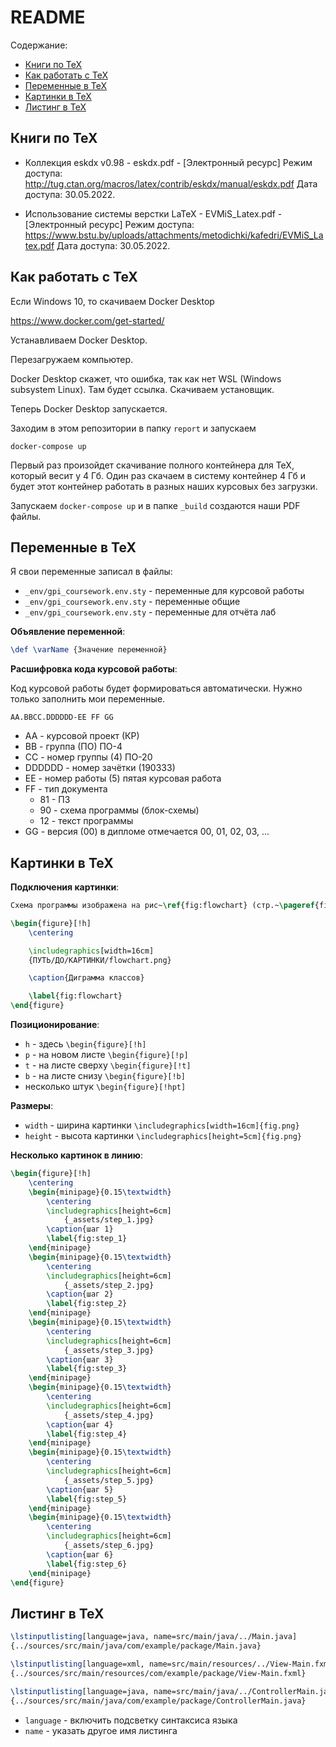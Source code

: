 # README

Содержание:

- [Книги по TeX](#книги-по-tex)
- [Как работать с TeX](#как-работать-с-tex)
- [Переменные в TeX](#переменные-в-tex)
- [Картинки в TeX](#картинки-в-tex)
- [Листинг в TeX](#листинг-в-tex)

## Книги по TeX

- Коллекция eskdx v0.98 - eskdx.pdf - [Электронный ресурс]
  Режим доступа: http://tug.ctan.org/macros/latex/contrib/eskdx/manual/eskdx.pdf
  Дата доступа: 30.05.2022.

- Использование системы верстки LaTeX - EVMiS_Latex.pdf - [Электронный ресурс]
  Режим доступа: https://www.bstu.by/uploads/attachments/metodichki/kafedri/EVMiS_Latex.pdf
  Дата доступа: 30.05.2022.

## Как работать с TeX

Если Windows 10, то скачиваем Docker Desktop

https://www.docker.com/get-started/

Устанавливаем Docker Desktop.

Перезагружаем компьютер.

Docker Desktop скажет, что ошибка, так как нет WSL (Windows subsystem Linux).
Там будет ссылка. Скачиваем установщик.

Теперь Docker Desktop запускается.

Заходим в этом репозитории в папку `report` и запускаем

```
docker-compose up
```

Первый раз произойдет скачивание полного контейнера для TeX, который весит у 4 Гб.
Один раз скачаем в систему контейнер 4 Гб и будет этот контейнер работать в разных наших курсовых без загрузки.

Запускаем `docker-compose up` и в папке `_build` создаются наши PDF файлы.

## Переменные в TeX

Я свои переменные записал в файлы:

- `_env/gpi_coursework.env.sty` - переменные для курсовой работы
- `_env/gpi_coursework.env.sty` - переменные общие
- `_env/gpi_coursework.env.sty` - переменные для отчёта лаб

**Объявление переменной**:

```tex
\def \varName {Значение переменной}
```

**Расшифровка кода курсовой работы**:

Код курсовой работы будет формироваться автоматически.
Нужно только заполнить мои переменные.

```
AA.BBCC.DDDDDD-EE FF GG
```

- AA - курсовой проект (КР)
- BB - группа (ПО) ПО-4
- СС - номер группы (4) ПО-20
- DDDDDD - номер зачётки (190333)
- EE - номер работы (5) пятая курсовая работа
- FF - тип документа
  - 81 - ПЗ
  - 90 - схема программы (блок-схемы)
  - 12 - текст программы
- GG - версия (00) в дипломе отмечается 00, 01, 02, 03, ...

## Картинки в TeX

**Подключения картинки**:

```tex
Схема программы изображена на рис~\ref{fig:flowchart} (стр.~\pageref{fig:flowchart}).

\begin{figure}[!h]
    \centering

    \includegraphics[width=16cm]
    {ПУТЬ/ДО/КАРТИНКИ/flowchart.png}

    \caption{Диграмма классов}

    \label{fig:flowchart}
\end{figure}
```

**Позиционирование**:

- `h` - здесь `\begin{figure}[!h]`
- `p` - на новом листе `\begin{figure}[!p]`
- `t` - на листе сверху `\begin{figure}[!t]`
- `b` - на листе снизу `\begin{figure}[!b]`
- несколько штук `\begin{figure}[!hpt]`

**Размеры**:

- `width` - ширина картинки `\includegraphics[width=16cm]{fig.png}`
- `height` - высота картинки `\includegraphics[height=5cm]{fig.png}`

**Несколько картинок в линию**:

```tex
\begin{figure}[!h]
    \centering
    \begin{minipage}{0.15\textwidth}
        \centering
        \includegraphics[height=6cm]
            {_assets/step_1.jpg}
        \caption{шаг 1}
        \label{fig:step_1}
    \end{minipage}
    \begin{minipage}{0.15\textwidth}
        \centering
        \includegraphics[height=6cm]
            {_assets/step_2.jpg}
        \caption{шаг 2}
        \label{fig:step_2}
    \end{minipage}
    \begin{minipage}{0.15\textwidth}
        \centering
        \includegraphics[height=6cm]
            {_assets/step_3.jpg}
        \caption{шаг 3}
        \label{fig:step_3}
    \end{minipage}
    \begin{minipage}{0.15\textwidth}
        \centering
        \includegraphics[height=6cm]
            {_assets/step_4.jpg}
        \caption{шаг 4}
        \label{fig:step_4}
    \end{minipage}
    \begin{minipage}{0.15\textwidth}
        \centering
        \includegraphics[height=6cm]
            {_assets/step_5.jpg}
        \caption{шаг 5}
        \label{fig:step_5}
    \end{minipage}
    \begin{minipage}{0.15\textwidth}
        \centering
        \includegraphics[height=6cm]
            {_assets/step_6.jpg}
        \caption{шаг 6}
        \label{fig:step_6}
    \end{minipage}
\end{figure}
```

## Листинг в TeX

```tex
\lstinputlisting[language=java, name=src/main/java/../Main.java]
{../sources/src/main/java/com/example/package/Main.java}

\lstinputlisting[language=xml, name=src/main/resources/../View-Main.fxml]
{../sources/src/main/resources/com/example/package/View-Main.fxml}

\lstinputlisting[language=java, name=src/main/java/../ControllerMain.java]
{../sources/src/main/java/com/example/package/ControllerMain.java}
```

- `language` - включить подсветку синтаксиса языка
- `name` - указать другое имя листинга
